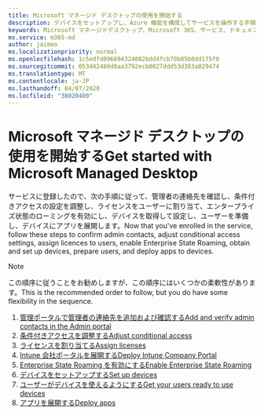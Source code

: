 ```yaml
---
title: Microsoft マネージド デスクトップの使用を開始する
description: デバイスをセットアップし、Azure 機能を構成してサービスを操作する手順
keywords: Microsoft マネージドデスクトップ、Microsoft 365、サービス、ドキュメント
ms.service: m365-md
author: jaimeo
ms.localizationpriority: normal
ms.openlocfilehash: 1c5edfd096694324082bdd4fcb70b85b0dd1f5f0
ms.sourcegitcommit: 053d42480d8aa3792ecb0027ddd53d383a029474
ms.translationtype: MT
ms.contentlocale: ja-JP
ms.lasthandoff: 04/07/2020
ms.locfileid: "38020400"
---
```

# <a name="get-started-with-microsoft-managed-desktop"></a><span data-ttu-id="68cf9-104">Microsoft マネージド デスクトップの使用を開始する</span><span class="sxs-lookup"><span data-stu-id="68cf9-104">Get started with Microsoft Managed Desktop</span></span>

<span data-ttu-id="68cf9-105">サービスに登録したので、次の手順に従って、管理者の連絡先を確認し、条件付きアクセスの設定を調整し、ライセンスをユーザーに割り当て、エンタープライズ状態のローミングを有効にし、デバイスを取得して設定し、ユーザーを準備し、デバイスにアプリを展開します。</span><span class="sxs-lookup"><span data-stu-id="68cf9-105">Now that you've enrolled in the service, follow these steps to confirm admin contacts, adjust conditional access settings, assign licences to users, enable Enterprise State Roaming,  obtain and set up devices, prepare users, and deploy apps to devices.</span></span>

> [!NOTE]
> <span data-ttu-id="68cf9-106">この順序に従うことをお勧めしますが、この順序にはいくつかの柔軟性があります。</span><span class="sxs-lookup"><span data-stu-id="68cf9-106">This is the recommended order to follow, but you do have some flexibility in the sequence.</span></span>

1. [<span data-ttu-id="68cf9-107">管理ポータルで管理者の連絡先を追加および確認する</span><span class="sxs-lookup"><span data-stu-id="68cf9-107">Add and verify admin contacts in the Admin portal</span></span>](add-admin-contacts.md)
2. [<span data-ttu-id="68cf9-108">条件付きアクセスを調整する</span><span class="sxs-lookup"><span data-stu-id="68cf9-108">Adjust conditional access</span></span>](conditional-access.md)
3. [<span data-ttu-id="68cf9-109">ライセンスを割り当てる</span><span class="sxs-lookup"><span data-stu-id="68cf9-109">Assign licenses</span></span>](assign-licenses.md)
4. [<span data-ttu-id="68cf9-110">Intune 会社ポータルを展開する</span><span class="sxs-lookup"><span data-stu-id="68cf9-110">Deploy Intune Company Portal</span></span>](company-portal.md)
5. [<span data-ttu-id="68cf9-111">Enterprise State Roaming を有効にする</span><span class="sxs-lookup"><span data-stu-id="68cf9-111">Enable Enterprise State Roaming</span></span>](enterprise-state-roaming.md)
6. [<span data-ttu-id="68cf9-112">デバイスをセットアップする</span><span class="sxs-lookup"><span data-stu-id="68cf9-112">Set up devices</span></span>](set-up-devices.md)
7. [<span data-ttu-id="68cf9-113">ユーザーがデバイスを使えるようにする</span><span class="sxs-lookup"><span data-stu-id="68cf9-113">Get your users ready to use devices</span></span>](get-started-devices.md)
8. [<span data-ttu-id="68cf9-114">アプリを展開する</span><span class="sxs-lookup"><span data-stu-id="68cf9-114">Deploy apps</span></span>](deploy-apps.md)

